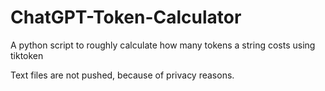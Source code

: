 # ChatGPT-Token-Calculator
A python script to roughly calculate how many tokens a string costs using tiktoken

Text files are not pushed, because of privacy reasons.